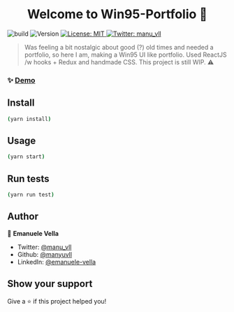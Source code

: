 <h1 align="center">Welcome to Win95-Portfolio 👋</h1>
<p>
  <img alt="build" src="https://github.com/manyuvll/windows95Portfolio/actions/workflows/build-deploy/badge.svg" />
  <img alt="Version" src="https://img.shields.io/badge/version-0.1.0-blue.svg?cacheSeconds=2592000" />
  <a href="#" target="_blank">
    <img alt="License: MIT" src="https://img.shields.io/badge/License-MIT-yellow.svg" />
  </a>
  <a href="https://twitter.com/manu\_vll" target="_blank">
    <img alt="Twitter: manu_vll" src="https://img.shields.io/twitter/follow/manu\_vll.svg?style=social" />
  </a>
</p>

> Was feeling a bit nostalgic about good (?) old times and needed a portfolio, so here I am, making a Win95 UI like portfolio.
> Used ReactJS /w hooks + Redux and handmade CSS.
> This project is still WIP. ⚠️

### ✨ [Demo](https://manyuvll.github.io/windows95Portfolio/)

## Install

```sh
(yarn install)
```

## Usage

```sh
(yarn start)
```

## Run tests

```sh
(yarn run test)
```

## Author

👤 **Emanuele Vella**

- Twitter: [@manu_vll](https://twitter.com/manu_vll)
- Github: [@manyuvll](https://github.com/manyuvll)
- LinkedIn: [@emanuele-vella](https://linkedin.com/in/emanuele-vella)

## Show your support

Give a ⭐️ if this project helped you!
